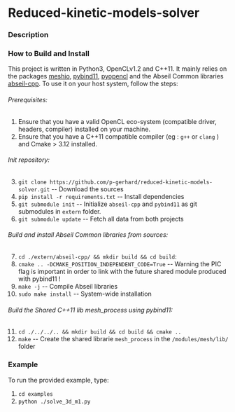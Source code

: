 # Reduced-kinetic-models-solver
### Description


### How to Build and Install
This project is written in Python3, OpenCLv1.2 and C++11. It mainly relies on the packages [meshio](https://github.com/nschloe/meshio "meshio"), [pybind11](https://github.com/pybind/pybind11 "pybind11"), [pyopencl](https://github.com/inducer/pyopencl "PyOpenCL") and the Abseil Common libraries [abseil-cpp](https://github.com/abseil/abseil-cpp "abseil-cpp"). To use it on your host system, follow the steps:
###### Prerequisites:
1. Ensure that you have a valid OpenCL eco-system (compatible driver, headers, compiler) installed on your machine.
2. Ensure that you have a C++11 compatible compiler (eg : `g++` or `clang` ) and Cmake > 3.12 installed.
###### Init repository:
3. `git clone https://github.com/p-gerhard/reduced-kinetic-models-solver.git` -- Download the sources
4. `pip install -r requirements.txt` -- Install dependencies
5. `git submodule init` -- Initialize `abseil-cpp` and `pybind11` as git submodules in `extern` folder.
6. `git submodule update` -- Fetch all data from both projects
###### Build and install Abseil Common libraries from sources:
7. `cd ./extern/abseil-cpp/ && mkdir build && cd build`:
8. `cmake .. -DCMAKE_POSITION_INDEPENDENT_CODE=True` -- Warning the PIC flag is important in order to link with the future shared module produced with pybind11 !
9. `make -j` -- Compile Abseil libraries
10. `sudo make install` -- System-wide installation 
###### Build the Shared C++11 lib mesh_process using pybind11:
11. `cd ./../../.. && mkdir build && cd build && cmake ..` 
12. `make` -- Create the shared librarie `mesh_process` in the `/modules/mesh/lib/` folder

### Example
To run the provided example, type:
1. `cd examples`
2. `python ./solve_3d_m1.py`
